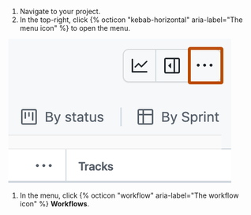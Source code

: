 1. Navigate to your project.
1. In the top-right, click {% octicon "kebab-horizontal" aria-label="The menu icon" %} to open the menu.

  ![Screenshot showing the top right of a project. The ellipsis button is highlighted with an orange rectangle.](/assets/images/help/projects-v2/open-menu.png)
  
1. In the menu, click {% octicon "workflow" aria-label="The workflow icon" %} **Workflows**.

